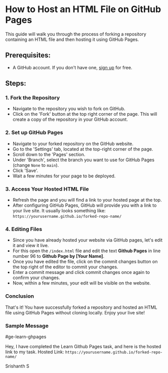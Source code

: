 # How to Host an HTML File on GitHub Pages

This guide will walk you through the process of forking a repository containing an HTML file and then hosting it using GitHub Pages.

## Prerequisites:
- A GitHub account. If you don't have one, [sign up](https://github.com/join) for free.

## Steps:

### 1. Fork the Repository
- Navigate to the repository you wish to fork on GitHub.
- Click on the 'Fork' button at the top right corner of the page. This will create a copy of the repository in your GitHub account.

### 2. Set up GitHub Pages
- Navigate to your forked repository on the GitHub website.
- Go to the 'Settings' tab, located at the top-right corner of the page.
- Scroll down to the 'Pages' section.
- Under 'Branch', select the branch you want to use for GitHub Pages (change `None` to `main`).
- Click 'Save'.
- Wait a few minutes for your page to be deployed.

### 3. Access Your Hosted HTML File
- Refresh the page and you will find a link to your hosted page at the top.
- After configuring GitHub Pages, GitHub will provide you with a link to your live site. It usually looks something like: `https://yourusername.github.io/forked-repo-name/`

### 4. Editing Files
- Since you have already hosted your website via GitHub pages, let's edit it and view it live.
- For this open the `/index.html` file and edit the text **Github Pages** in line number 96 to **Github Page by [Your Name]**.
- Once you have edited the file, click on the commit changes button on the top right of the editor to commit your changes.
- Enter a commit message and click commit changes once again to confirm your changes.
- Now, within a few minutes, your edit will be visible on the website.


### Conclusion
That's it! You have successfully forked a repository and hosted an HTML file using GitHub Pages without cloning locally. Enjoy your live site!

### Sample Message

#ge-learn-ghpages

Hey, I have completed the Learn Github Pages task, and here is the hosted link to my task.
Hosted Link: `https://yourusername.github.io/forked-repo-name/`

Srishanth S